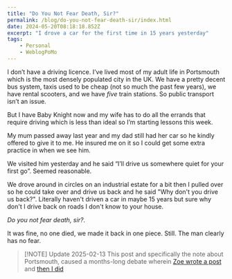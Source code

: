 ```yaml
---
title: "Do You Not Fear Death, Sir?"
permalink: /blog/do-you-not-fear-death-sir/index.html
date: 2024-05-20T08:18:18.852Z
excerpt: "I drove a car for the first time in 15 years yesterday"
tags:
    - Personal
    - WeblogPoMo
---
```


I don’t have a driving licence. I’ve lived most of my adult life in Portsmouth which is the most densely populated city in the UK. We have a pretty decent bus system, taxis used to be cheap (not so much the past few years), we have rental scooters, and we have _five_ train stations. So public transport isn’t an issue. 

But I have Baby Knight now and my wife has to do all the errands that require driving which is less than ideal so I’m starting lessons this week. 

My mum passed away last year and my dad still had her car so he kindly offered to give it to me. He insured me on it so I could get some extra practice in when we see him. 

We visited him yesterday and he said “I’ll drive us somewhere quiet for your first go”. Seemed reasonable. 

We drove around in circles on an industrial estate for a bit then I pulled over so he could take over and drive us back and he said "Why don't you drive us back?". Literally haven't driven a car in maybe 15 years but sure why don't I drive back on roads I don't know to your house.

_Do you not fear death, sir?_.

It was fine, no one died, we made it back in one piece. Still. The man clearly has no fear.

> [!NOTE] Update 2025-02-13
> This post and specifically the note about Portsmouth, caused a months-long debate wherein [Zoe wrote a post](https://zoeaubert.me/blog/we-need-to-talk-about-islands/) and [then I did](https://rknight.me/blog/we-need-to-talk-about-zoe-being-wrong-about-islands/)